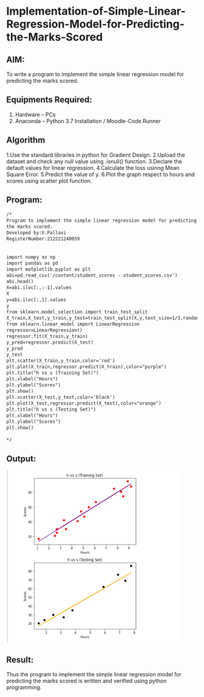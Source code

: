 # Implementation-of-Simple-Linear-Regression-Model-for-Predicting-the-Marks-Scored

## AIM:
To write a program to implement the simple linear regression model for predicting the marks scored.

## Equipments Required:
1. Hardware – PCs
2. Anaconda – Python 3.7 Installation / Moodle-Code Runner

## Algorithm
1.Use the standard libraries in python for Gradient Design. 
2.Upload the dataset and check any null value using .isnull() function.
3.Declare the default values for linear regression. 
4.Calculate the loss usinng Mean Square Error. 
5.Predict the value of y. 
6.Plot the graph respect to hours and scores using scatter plot function.
## Program:
```
/*
Program to implement the simple linear regression model for predicting the marks scored.
Developed by:V.Pallavi 
RegisterNumber:212221240059


import numpy as np
import pandas as pd
import matplotlib.pyplot as plt
abi=pd.read_csv('/content/student_scores - student_scores.csv')
abi.head()
X=abi.iloc[:,:-1].values
X
y=abi.iloc[:,1].values
y
from sklearn.model_selection import train_test_split
X_train,X_test,y_train,y_test=train_test_split(X,y,test_size=1/3,random_state=0)
from sklearn.linear_model import LinearRegression
regressor=LinearRegression()
regressor.fit(X_train,y_train)
y_pred=regressor.predict(X_test)
y_pred
y_test
plt.scatter(X_train,y_train,color='red')
plt.plot(X_train,regressor.predict(X_train),color="purple")
plt.title("h vs s (Training Set)")
plt.xlabel("Hours")
plt.ylabel("Scores")
plt.show()
plt.scatter(X_test,y_test,color='black')
plt.plot(X_test,regressor.predict(X_test),color="orange")
plt.title("h vs s (Testing Set)")
plt.xlabel("Hours")
plt.ylabel("Scores")
plt.show()
 
*/
```

## Output:
![simple linear regression model for predicting the marks scored](https://github.com/Pallavi-Raveendranadreddy/Implementation-of-Simple-Linear-Regression-Model-for-Predicting-the-Marks-Scored/blob/55364a58c18ac0c47715141961c29c6b879a847a/exp1.PNG)


## Result:
Thus the program to implement the simple linear regression model for predicting the marks scored is written and verified using python programming.
